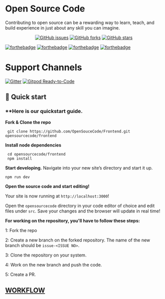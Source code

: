 # Open Source Code 

Contributing to open source can be a rewarding way to learn, teach, and build experience in just about any skill you can imagine.

<p align="center">
   <a href="https://github.com/OpenSouceCode/opensourcecode/issues"><img alt="GitHub issues" src="https://img.shields.io/github/issues/OpenSouceCode/opensourcecode"></a>
   <a href="https://github.com/fnplus/footsteps-app/network"><img alt="GitHub forks" src="https://img.shields.io/github/forks/OpenSouceCode/opensourcecode"></a>
   <a href="https://github.com/fnplus/footsteps-app/stargazers"><img alt="GitHub stars" src="https://img.shields.io/github/stars/OpenSouceCode/opensourcecode"></a>
</p>

[![forthebadge](https://forthebadge.com/images/badges/built-by-developers.svg)](https://forthebadge.com)
[![forthebadge](https://forthebadge.com/images/badges/made-with-javascript.svg)](https://forthebadge.com)
[![forthebadge](https://forthebadge.com/images/badges/uses-git.svg)](https://forthebadge.com)
[![forthebadge](https://forthebadge.com/images/badges/makes-people-smile.svg)](https://forthebadge.com)

# Support Channels
[![Gitter](https://badges.gitter.im/opensourcecode2020/community.svg)](https://gitter.im/opensourcecode2020/community?utm_source=badge&utm_medium=badge&utm_campaign=pr-badge)
[![Gitpod Ready-to-Code](https://img.shields.io/badge/Gitpod-Ready--to--Code-blue?logo=gitpod)](https://gitpod.io/#https://github.com/OpenSouceCode/Frontend) 


## 🚀 Quick start

### **Here is our quickstart guide.

**Fork & Clone the repo**

```shell
 git clone https://github.com/OpenSouceCode/Frontend.git opensourcecode/frontend
 ```
 **Install node dependencies**
 ```shell
  cd opensourcecode/frontend
  npm install
  ```
   
**Start developing.**
Navigate into your new site’s directory and start it up.

   ```sh
   npm run dev 
   ```
**Open the source code and start editing!**

   Your site is now running at `http://localhost:3000`!
   
Open the `opensourcecode` directory in your code editor of choice and edit files under `src`. Save your changes and the browser will update in real time!

**For working on the repository, you'll have to follow these steps:**

1: Fork the repo

2: Create a new branch on the forked repository. The name of the new branch should be `issue-<ISSUE NO>`.

3: Clone the repository on your system.

4: Work on the new branch and push the code.

5: Create a PR.


## [WORKFLOW](https://github.com/OpenSouceCode/Frontend/wiki/Open-Source-Code-Workflow)
